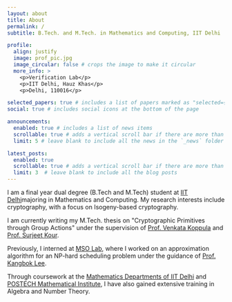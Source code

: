 ```yaml
---
layout: about
title: About
permalink: /
subtitle: B.Tech. and M.Tech. in Mathematics and Computing, IIT Delhi

profile:
  align: justify
  image: prof_pic.jpg
  image_circular: false # crops the image to make it circular
  more_info: >
    <p>Verification Lab</p>
    <p>IIT Delhi, Hauz Khas</p>
    <p>Delhi, 110016</p>

selected_papers: true # includes a list of papers marked as "selected={true}"
social: true # includes social icons at the bottom of the page

announcements:
  enabled: true # includes a list of news items
  scrollable: true # adds a vertical scroll bar if there are more than 3 news items
  limit: 5 # leave blank to include all the news in the `_news` folder

latest_posts:
  enabled: true
  scrollable: true # adds a vertical scroll bar if there are more than 3 new posts items
  limit: 3  # leave blank to include all the blog posts
---
```


I am a final year dual degree (B.Tech and M.Tech) student at [IIT Delhi](https://home.iitd.ac.in/)majoring in Mathematics and Computing. My research interests include cryptography, with a focus on Isogeny-based cryptography.

I am currently writing my M.Tech. thesis on "Cryptographic Primitives through Group Actions" under the supervision of [Prof. Venkata Koppula](https://web.iitd.ac.in/~kvenkata/) and [Prof. Surjeet Kour](https://sites.google.com/view/surjeetkour).

Previously, I interned at [MSO Lab](https://www.msolab.org/), where I worked on an approximation algorithm for an NP-hard scheduling problem under the guidance of [Prof. Kangbok Lee](https://sites.google.com/site/kangbokstudy/). 

Through coursework at the [Mathematics Departments of IIT Delhi](https://maths.iitd.ac.in/) and [POSTECH Mathematical Institute](https://pmi.postech.ac.kr/), I have also gained extensive training in Algebra and Number Theory.